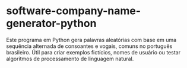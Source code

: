 # software-company-name-generator-python
 Este programa em Python gera palavras aleatórias com base em uma sequência alternada de consoantes e vogais, comuns no português brasileiro. Útil para criar exemplos fictícios, nomes de usuário ou testar algoritmos de processamento de linguagem natural.
